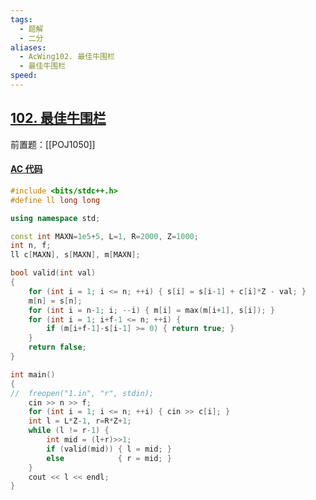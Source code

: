 ```yaml
---
tags:
  - 题解
  - 二分
aliases:
  - AcWing102. 最佳牛围栏
  - 最佳牛围栏
speed:
---
```

## [102. 最佳牛围栏](https://www.acwing.com/problem/content/104/)

前置题：[[POJ1050]]

#### [AC 代码](https://www.acwing.com/problem/content/submission/code_detail/36395666/)

```cpp
#include <bits/stdc++.h>
#define ll long long

using namespace std;

const int MAXN=1e5+5, L=1, R=2000, Z=1000;
int n, f;
ll c[MAXN], s[MAXN], m[MAXN];

bool valid(int val)
{
    for (int i = 1; i <= n; ++i) { s[i] = s[i-1] + c[i]*Z - val; }
    m[n] = s[n];
    for (int i = n-1; i; --i) { m[i] = max(m[i+1], s[i]); }
    for (int i = 1; i+f-1 <= n; ++i) {
        if (m[i+f-1]-s[i-1] >= 0) { return true; }
    }
    return false;
}

int main()
{
//  freopen("1.in", "r", stdin);
    cin >> n >> f;
    for (int i = 1; i <= n; ++i) { cin >> c[i]; }
    int l = L*Z-1, r=R*Z+1;
    while (l != r-1) {
        int mid = (l+r)>>1;
        if (valid(mid)) { l = mid; }
        else            { r = mid; }
    }
    cout << l << endl;
}
```
